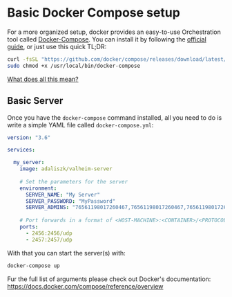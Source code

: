 # Basic Docker Compose setup


For a more organized setup, docker provides an easy-to-use Orchestration tool called [Docker-Compose](https://docs.docker.com/compose).
You can install it by following the [official guide](https://docs.docker.com/compose/install), or just use this quick TL;DR:
```bash
curl -fsSL "https://github.com/docker/compose/releases/download/latest/docker-compose-$(uname -s)-$(uname -m)" > /usr/local/bin/docker-compose
sudo chmod +x /usr/local/bin/docker-compose
```
[What does all this mean?](quick-Docker-Compose-install-explanation.md)

## Basic Server
Once you have the `docker-compose` command installed, all you need to do is write a simple YAML file called `docker-compose.yml`:
```yaml
version: "3.6"

services:

  my_server:
    image: adaliszk/valheim-server
    
    # Set the parameters for the server
    environment:
      SERVER_NAME: "My Server"
      SERVER_PASSWORD: "MyPassword"
      SERVER_ADMINS: "76561198017260467,76561198017260467,76561198017260467"
    
    # Port forwards in a format of <HOST-MACHINE>:<CONTAINER>/<PROTOCOL>
    ports:
      - 2456:2456/udp
      - 2457:2457/udp
```

With that you can start the server(s) with:
```bash
docker-compose up
```

Fur the full list of arguments please check out Docker's documentation:  
https://docs.docker.com/compose/reference/overview